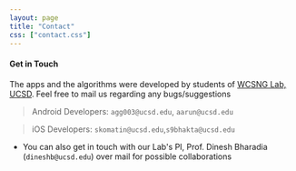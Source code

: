 ```yaml
---
layout: page
title: "Contact"
css: ["contact.css"]
---
```

#### Get in Touch
The apps and the algorithms were developed by students of [WCSNG Lab, UCSD](https://wcsng.ucsd.edu). Feel free to mail us regarding any bugs/suggestions

> Android Developers: `agg003@ucsd.edu`, `aarun@ucsd.edu`

> iOS Developers: `skomatin@ucsd.edu`,`s9bhakta@ucsd.edu`

* You can also get in touch with our Lab's PI, Prof. Dinesh Bharadia (`dineshb@ucsd.edu`) over mail for possible collaborations 